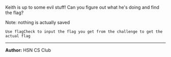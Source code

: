 Keith is up to some evil stuff! Can you figure out what he's doing and find the flag?

Note: nothing is actually saved

`Use flagCheck to input the flag you get from the challenge to get the actual flag`

---
**Author:** HSN CS Club